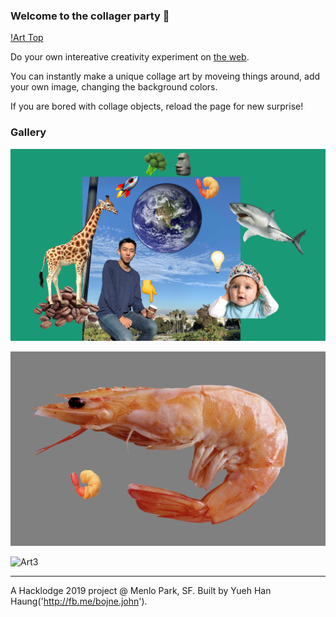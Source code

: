 ### Welcome to the collager party 🎉

[!Art Top](./arts/collage04.png)

Do your own intereative creativity experiment on [the web](collager.party). 

You can instantly make a unique collage art by moveing things around, add your own image, changing the background colors. 

If you are bored with collage objects, reload the page for new surprise!


### Gallery 

![Art1](./arts/banner.png)

![Art2](./arts/collage01.png)

![Art3](./arts/back2.png)

---
A Hacklodge 2019 project @ Menlo Park, SF. Built by Yueh Han Haung('http://fb.me/bojne.john').  